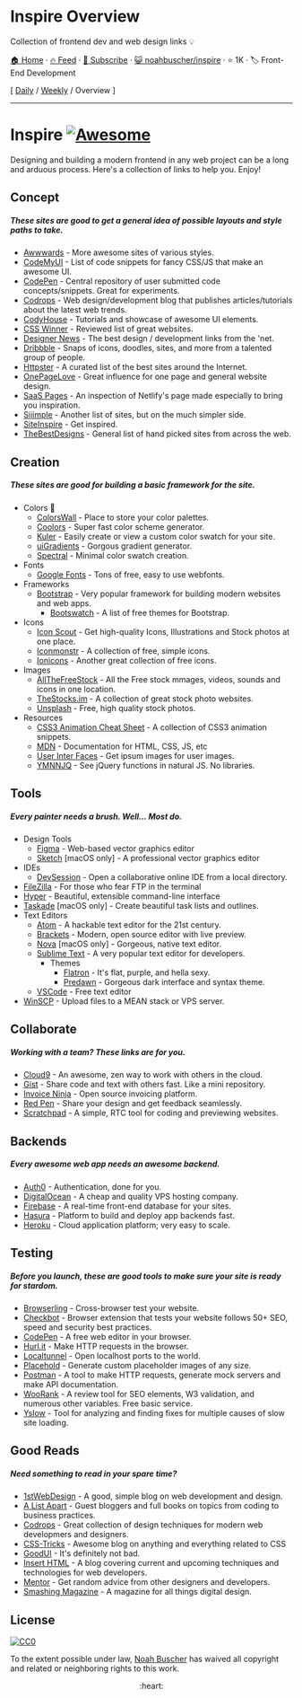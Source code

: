 # Inspire Overview

Collection of frontend dev and web design links :bulb:

[🏠 Home](/README.md) · [🔥 Feed](https://test.trackawesomelist.com/noahbuscher/inspire/feed.xml) · [📮 Subscribe](https://trackawesomelist.us17.list-manage.com/subscribe?u=d2f0117aa829c83a63ec63c2f&id=36a103854c) · [😺 noahbuscher/inspire](https://github.com/noahbuscher/inspire/blob/master/README.md) · ⭐ 1K · 🏷️ Front-End Development

[ [Daily](/content/noahbuscher/inspire/README.md) / [Weekly](/content/noahbuscher/inspire/week/README.md) / Overview ]

---

# Inspire [![Awesome](https://cdn.rawgit.com/sindresorhus/awesome/d7305f38d29fed78fa85652e3a63e154dd8e8829/media/badge.svg)](https://github.com/sindresorhus/awesome)

Designing and building a modern frontend in any web project can be a long and arduous process. Here's a collection of links to help you. Enjoy!

## Concept

##### These sites are good to get a general idea of possible layouts and style paths to take.

*   [Awwwards](http://www.awwwards.com/) - More awesome sites of various styles.
*   [CodeMyUI](https://codemyui.com/) - List of code snippets for fancy CSS/JS that make an awesome UI.
*   [CodePen](http://codepen.io/) - Central repository of user submitted code concepts/snippets. Great for experiments.
*   [Codrops](https://tympanus.net/codrops/) - Web design/development blog that publishes articles/tutorials about the latest web trends.
*   [CodyHouse](https://codyhouse.co/) - Tutorials and showcase of awesome UI elements.
*   [CSS Winner](http://www.csswinner.com/) - Reviewed list of great websites.
*   [Designer News](https://www.designernews.co/) - The best design / development links from the 'net.
*   [Dribbble](https://dribbble.com/) - Snaps of icons, doodles, sites, and more from a talented group of people.
*   [Httpster](http://httpster.net/) - A curated list of the best sites around the Internet.
*   [OnePageLove](https://onepagelove.com/) - Great influence for one page and general website design.
*   [SaaS Pages](https://saaspages.xyz) - An inspection of Netlify's page made especially to bring you inspiration.
*   [Siiimple](https://siiimple.com/) - Another list of sites, but on the much simpler side.
*   [SiteInspire](http://www.siteinspire.com/) - Get inspired.
*   [TheBestDesigns](https://www.thebestdesigns.com/) - General list of hand picked sites from across the web.

## Creation

##### These sites are good for building a basic framework for the site.

*   Colors 🎨
    *   [ColorsWall](https://colorswall.com/) - Place to store your color palettes.
    *   [Coolors](https://coolors.co/) - Super fast color scheme generator.
    *   [Kuler](https://color.adobe.com/) - Easily create or view a custom color swatch for your site.
    *   [uiGradients](https://uigradients.com/) - Gorgous gradient generator.
    *   [Spectral](http://jxnblk.com/Spectral/) - Minimal color swatch creation.
*   Fonts
    *   [Google Fonts](https://www.google.com/fonts) - Tons of free, easy to use webfonts.
*   Frameworks
    *   [Bootstrap](http://getbootstrap.com) - Very popular framework for building modern websites and web apps.
        *   [Bootswatch](http://bootswatch.com) - A list of free themes for Bootstrap.
*   Icons
    *   [Icon Scout](https://iconscout.com) - Get high-quality Icons, Illustrations and Stock photos at one place.
    *   [Iconmonstr](http://iconmonstr.com) - A collection of free, simple icons.
    *   [Ionicons](http://ionicons.com) - Another great collection of free icons.
*   Images
    *   [AllTheFreeStock](http://allthefreestock.com/) - All the Free stock mmages, videos, sounds and icons in one location.
    *   [TheStocks.im](http://thestocks.im) - A collection of great stock photo websites.
    *   [Unsplash](https://unsplash.com) - Free, high quality stock photos.
*   Resources
    *   [CSS3 Animation Cheat Sheet](http://www.justinaguilar.com/animations/) - A collection of CSS3 animation snippets.
    *   [MDN](https://developer.mozilla.org) - Documentation for HTML, CSS, JS, etc
    *   [User Inter Faces](http://uifaces.com) - Get ipsum images for user images.
    *   [YMNNJQ](http://youmightnotneedjquery.com) - See jQuery functions in natural JS. No libraries.

## Tools

##### Every painter needs a brush. Well... Most do.

*   Design Tools
    *   [Figma](https://figma.com) - Web-based vector graphics editor
    *   [Sketch](https://sketchapp.com) \[macOS only] - A professional vector graphics editor
*   IDEs
    *   [DevSession](https://devsession.js.org/) - Open a collaborative online IDE from a local directory.
*   [FileZilla](https://filezilla-project.org) - For those who fear FTP in the terminal
*   [Hyper](https://hyper.is) - Beautiful, extensible command-line interface
*   [Taskade](https://www.taskade.com/) \[macOS only] - Create beautiful task lists and outlines.
*   Text Editors
    *   [Atom](https://atom.io) - A hackable text editor for the 21st century.
    *   [Brackets](http://brackets.io/) - Modern, open source editor with live preview.
    *   [Nova](https://nova.app) \[macOS only] - Gorgeous, native text editor.
    *   [Sublime Text](https://www.sublimetext.com) - A very popular text editor for developers.
        *   Themes
            *   [Flatron](https://github.com/noahbuscher/Flatron) - It's flat, purple, and hella sexy.
            *   [Predawn](https://github.com/jamiewilson/predawn) - Gorgeous dark interface and syntax theme.
    *   [VSCode](https://code.visualstudio.com/) - Free text editor
*   [WinSCP](http://winscp.net) - Upload files to a MEAN stack or VPS server.

## Collaborate

##### Working with a team? These links are for you.

*   [Cloud9](https://c9.io) - An awesome, zen way to work with others in the cloud.
*   [Gist](https://gist.github.com) - Share code and text with others fast. Like a mini repository.
*   [Invoice Ninja](https://www.invoiceninja.com) - Open source invoicing platform.
*   [Red Pen](https://redpen.io) - Share your design and get feedback seamlessly.
*   [Scratchpad](http://scratchpad.io) - A simple, RTC tool for coding and previewing websites.

## Backends

##### Every awesome web app needs an awesome backend.

*   [Auth0](https://auth0.com/) - Authentication, done for you.
*   [DigitalOcean](https://www.digitalocean.com/) - A cheap and quality VPS hosting company.
*   [Firebase](https://www.firebase.com) - A real-time front-end database for your sites.
*   [Hasura](https://hasura.io) - Platform to build and deploy app backends fast.
*   [Heroku](https://www.heroku.com) - Cloud application platform; very easy to scale.

## Testing

##### Before you launch, these are good tools to make sure your site is ready for stardom.

*   [Browserling](https://www.browserling.com/) - Cross-browser test your website.
*   [Checkbot](https://www.checkbot.io) - Browser extension that tests your website follows 50+ SEO, speed and security best practices.
*   [CodePen](http://codepen.io) - A free web editor in your browser.
*   [Hurl.it](https://www.hurl.it/) - Make HTTP requests in the browser.
*   [Localtunnel](http://localtunnel.me) - Open localhost ports to the world.
*   [Placehold](http://placehold.it) - Generate custom placeholder images of any size.
*   [Postman](https://www.getpostman.com/) - A tool to make HTTP requests, generate mock servers and make API documentation.
*   [WooRank](https://www.woorank.com/) - A review tool for SEO elements, W3 validation, and numerous other variables. Free basic service.
*   [Yslow](http://yslow.org) - Tool for analyzing and finding fixes for multiple causes of slow site loading.

## Good Reads

##### Need something to read in your spare time?

*   [1stWebDesign](http://www.1stwebdesigner.com/blog/) - A good, simple blog on web development and design.
*   [A List Apart](http://alistapart.com) - Guest bloggers and full books on topics from coding to business practices.
*   [Codrops](http://tympanus.net/codrops/) - Great collection of design techniques for modern web developmers and designers.
*   [CSS-Tricks](https://css-tricks.com/) - Awesome blog on anything and everything related to CSS
*   [GoodUI](http://goodui.org) - It's definitely not bad.
*   [Insert HTML](http://www.inserthtml.com) - A blog covering current and upcoming techniques and technologies for web developers.
*   [Mentor](http://www.mentor.so/) - Get random advice from other designers and developers.
*   [Smashing Magazine](http://www.smashingmagazine.com) - A magazine for all things digital design.

## License

[![CC0](http://i.creativecommons.org/p/zero/1.0/88x31.png)](http://creativecommons.org/publicdomain/zero/1.0/)

To the extent possible under law, [Noah Buscher](http://noahbuscher.com) has waived all copyright and related or neighboring rights to this work.

<div align="center">:heart:</div>

